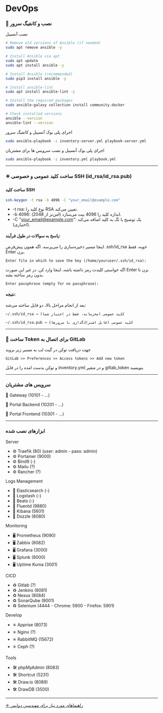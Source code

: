 # DevOps

### 🤖 نصب و کانفیگ سرور

نصب آنسیبل
```bash
# Remove old versions of Ansible (if needed)
sudo apt remove ansible -y

# Install Ansible via apt
sudo apt update
sudo apt install ansible -y

# Install Ansible (recommended)
sudo pip3 install ansible -y

# Install ansible-lint
sudo apt install ansible-lint -y

# Install the required packages
sudo ansible-galaxy collection install community.docker

# Check installed versions
ansible --version
ansible-lint --version
```

اجرای پلی بوک آنسیبل و کانفیگ سرور
```bash
sudo ansible-playbook -i inventory-server.yml playbook-server.yml
```

اجرای پلی بوک آنسیبل و نصب سرویس ها برای مشتریان
```bash
sudo ansible-playbook -i inventory.yml playbook.yml
```

---

### ✴️ ساخت کلید عمومی و خصوصی SSH (id_rsa/id_rsa.pub)
#### ساخت کلید SSH
```bash
ssh-keygen -t rsa -b 4096 -C "your_email@example.com"
```
- -t rsa: نوع کلید را RSA تعیین می‌کند.
- -b 4096: اندازه کلید را 4096 بیت می‌سازد (امن‌تر از 2048).
- -C "your_email@example.com": یک توضیح یا تگ به کلید اضافه می‌کند (اختیاری).

#### پاسخ به سوالات در طول فرآیند:  
اینجا مسیر ذخیره‌سازی را می‌پرسه. اگه همون پیش‌فرض .ssh/id_rsa خوبه، فقط Enter بزن.
```
Enter file in which to save the key (/home/youruser/.ssh/id_rsa):
```
اگه خواستی کلیدت رمز داشته باشه، اینجا وارد کن. در غیر این صورت Enter بزن تا بدون رمز ساخته بشه.
```
Enter passphrase (empty for no passphrase):
```
#### نتیجه:
بعد از انجام مراحل بالا، دو فایل ساخته می‌شه:
```
~/.ssh/id_rsa → کلید خصوصی (محرمانه، فقط در اختیار شما)

~/.ssh/id_rsa.pub → کلید عمومی (قابل اشتراک‌گذاری با سرورها)
```

---

### 🦊 ساخت Token برای اتصال به GitLab
جهت دریافت توکن در گیت لب به مسیر زیر بروید
```
GitLab >> Preferences >> Access tokens >> Add new token
```
و توکن بدست امده را در فایل inventory.yml و در متغیر gitlab_token بنویسید

---

### سرویس های مشتریان
📜 Gateway (10101 - ...)

📜 Portal Backend (10201 - ...)

📜 Portal Frontend (10301 - ...)

---

### ابزارهای نصب شده

Server
- ⚙️ Traefik (80) (user: admin - pass: admin)
- ⚙️ Portainer (9000)
- ⚙️ Bind9 (-)
- ⚙️ Mailu (?)
- ⚙️ Rancher (?)

Logs Management
- 📑 Elasticsearch (-)
- 📑 Logstash (-)
- 📑 Beats (-)
- 📑 Fluentd (9880)
- 📑 Kibana (5601)
- 📑 Dozzle (8080)

Monitoring
- 🖥️ Prometheus (9090)
- 🖥️ Zabbix (8082)
- 🖥️ Grafana (3000)
- 🖥️ Splunk (8000)
- 🖥️ Uptime Kuma (3001)

CICD
- ♻️ Gitlab (?)
- ♻️ Jenkins (8081)
- ♻️ Nexus (8084)
- ♻️ SonarQube (9001)
- ♻️ Selenium (4444 - Chrome: 5900 - Firefox: 5901)

Develop
- ✳️ Apprise (8073)
- ✳️ Nginx (?)
- ✳️ RabbitMQ (15672)
- ✳️ Ceph (?)

Tools
- 🛠️ phpMyAdmin (8083)
- 🛠️ Shortcut (5231)
- 🛠️ Draw.io (8089)
- 🛠️ DrawDB (3500)

---

[✳️ راهنماهای مورد نیاز برای مهندسین دواپس](cheatsheet/README.md)  
